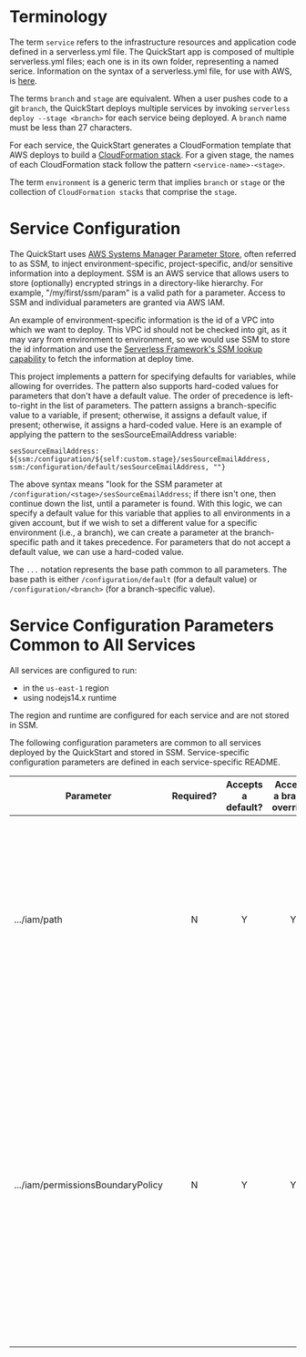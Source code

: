 # Terminology

The term `service` refers to the infrastructure resources and application code defined in a serverless.yml file. The QuickStart app is composed of multiple serverless.yml files; each one is in its own folder, representing a named serice. Information on the syntax of a serverless.yml file, for use with AWS, is [here](https://www.serverless.com/framework/docs/providers/aws/guide/serverless.yml).

The terms `branch` and `stage` are equivalent. When a user pushes code to a git `branch`, the QuickStart deploys multiple services by invoking `serverless deploy --stage <branch>` for each service being deployed. A `branch` name must be less than 27 characters.

For each service, the QuickStart generates a CloudFormation template that AWS deploys to build a [CloudFormation stack](https://docs.aws.amazon.com/AWSCloudFormation/latest/UserGuide/stacks.html). For a given stage, the names of each CloudFormation stack follow the pattern `<service-name>-<stage>`.

The term `environment` is a generic term that implies `branch` or `stage` or the collection of `CloudFormation stacks` that comprise the `stage`.

# Service Configuration

The QuickStart uses [AWS Systems Manager Parameter Store](https://docs.aws.amazon.com/systems-manager/latest/userguide/systems-manager-parameter-store.html), often referred to as SSM, to inject environment-specific, project-specific, and/or sensitive information into a deployment.
SSM is an AWS service that allows users to store (optionally) encrypted strings in a directory-like hierarchy. For example, "/my/first/ssm/param" is a valid path for a parameter. Access to SSM and individual parameters are granted via AWS IAM.

An example of environment-specific information is the id of a VPC into which we want to deploy. This VPC id should not be checked into git, as it may vary from environment to environment, so we would use SSM to store the id information and use the [Serverless Framework's SSM lookup capability](https://www.serverless.com/framework/docs/providers/aws/guide/variables/#reference-variables-using-the-ssm-parameter-store) to fetch the information at deploy time.

This project implements a pattern for specifying defaults for variables, while allowing for overrides. The pattern also supports hard-coded values for parameters that don't have a default value. The order of precedence is left-to-right in the list of parameters. The pattern assigns a branch-specific value to a variable, if present; otherwise, it assigns a default value, if present; otherwise, it assigns a hard-coded value. Here is an example of applying the pattern to the sesSourceEmailAddress variable:

```
sesSourceEmailAddress: ${ssm:/configuration/${self:custom.stage}/sesSourceEmailAddress, ssm:/configuration/default/sesSourceEmailAddress, ""}
```

The above syntax means "look for the SSM parameter at `/configuration/<stage>/sesSourceEmailAddress`; if there isn't one, then continue down the list, until a parameter is found. With this logic, we can specify a default value for this variable that applies to all environments in a given account, but if we wish to set a different value for a specific environment (i.e., a branch), we can create a parameter at the branch-specific path and it takes precedence. For parameters that do not accept a default value, we can use a hard-coded value.

The `...` notation represents the base path common to all parameters. The base path is either `/configuration/default` (for a default value) or `/configuration/<branch>` (for a branch-specific value).

# Service Configuration Parameters Common to All Services

All services are configured to run:

- in the `us-east-1` region
- using nodejs14.x runtime

The region and runtime are configured for each service and are not stored in SSM.

The following configuration parameters are common to all services deployed by the QuickStart and stored in SSM. Service-specific configuration parameters are defined in each service-specific README.

| Parameter                         | Required? | Accepts a default? | Accepts a branch override? | Purpose                                                                                                                                                                                                                                                                                                                                                                                                    |
| --------------------------------- | :-------: | :----------------: | :------------------------: | ---------------------------------------------------------------------------------------------------------------------------------------------------------------------------------------------------------------------------------------------------------------------------------------------------------------------------------------------------------------------------------------------------------- |
| .../iam/path                      |     N     |         Y          |             Y              | Specifies the [IAM Path](https://docs.aws.amazon.com/IAM/latest/UserGuide/reference_identifiers.html#identifiers-friendly-names) at which all IAM objects should be created. The default value is "/". The path variable in IAM is used for grouping related users and groups in a unique namespace, usually for organizational purposes.                                                                  |
| .../iam/permissionsBoundaryPolicy |     N     |         Y          |             Y              | Specifies the [IAM Permissions Boundary](https://docs.aws.amazon.com/IAM/latest/UserGuide/access_policies_boundaries.html) that should be attached to all IAM objects. A permissions boundary is an advanced feature for using a managed policy to set the maximum permissions that an identity-based policy can grant to an IAM entity. If set, this parameter should contain the full ARN to the policy. |
